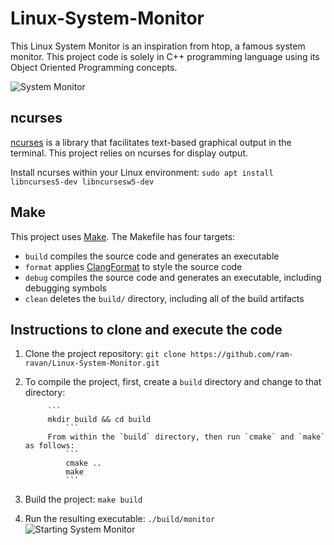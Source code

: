 # Linux-System-Monitor

This Linux System Monitor is an inspiration from htop, a famous system monitor. This project code is solely in C++ programming language using its Object Oriented Programming concepts.

![System Monitor](images/monitor.png)

## ncurses
[ncurses](https://www.gnu.org/software/ncurses/) is a library that facilitates text-based graphical output in the terminal. This project relies on ncurses for display output.

Install ncurses within your Linux environment: `sudo apt install libncurses5-dev libncursesw5-dev`

## Make
This project uses [Make](https://www.gnu.org/software/make/). The Makefile has four targets:
* `build` compiles the source code and generates an executable
* `format` applies [ClangFormat](https://clang.llvm.org/docs/ClangFormat.html) to style the source code
* `debug` compiles the source code and generates an executable, including debugging symbols
* `clean` deletes the `build/` directory, including all of the build artifacts

## Instructions to clone and execute the code

1. Clone the project repository: `git clone https://github.com/ram-ravan/Linux-System-Monitor.git`

2. To compile the project, first, create a `build` directory and change to that directory:

            ```
            mkdir build && cd build
                ```
            From within the `build` directory, then run `cmake` and `make` as follows:
                ```
                cmake ..
                make
                ```

2. Build the project: `make build`

3. Run the resulting executable: `./build/monitor`
![Starting System Monitor](images/starting_monitor.png)